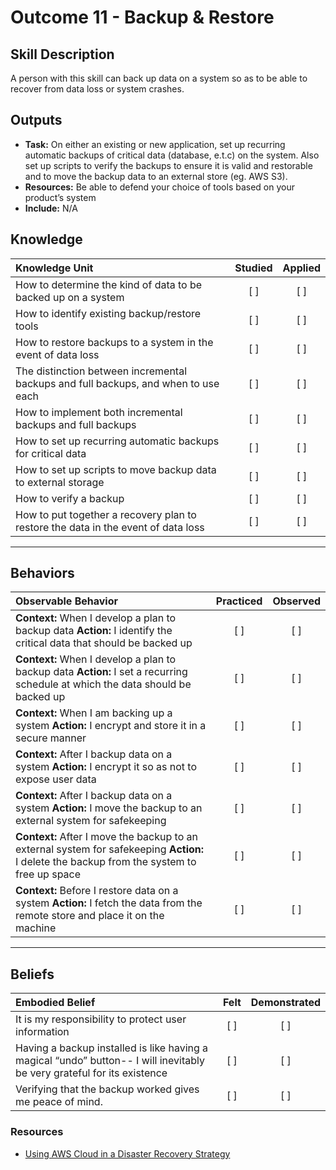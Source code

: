 # Outcome 11 - Backup & Restore

Skill Description
-----------------
A person with this skill can back up data on a system so as to be able to recover from data loss or system crashes.



Outputs
-------
- **Task:** On either an existing or new application, set up recurring automatic backups of critical data (database, e.t.c) on the system. Also set up scripts to verify the backups to ensure it is valid and restorable and to move the backup data to an external store (eg. AWS S3). 
- **Resources:** Be able to defend your choice of tools based on your product’s system
- **Include:** N/A


## **Knowledge**

| Knowledge Unit   |      Studied      | Applied |
|:-----------------|:-----------------:|:---------:|
| How to determine the kind of data to be backed up on a system | [ ] | [ ] |
| How to identify existing backup/restore tools | [ ] | [ ] |
| How to restore backups to a system in the event of data loss | [ ] | [ ] |
| The distinction between incremental backups and full backups, and when to use each | [ ] | [ ] |
| How to implement both incremental backups and full backups | [ ] | [ ] |
| How to set up recurring automatic backups for critical data | [ ] | [ ] |
| How to set up scripts to move backup data to external storage | [ ] | [ ] |
| How to verify a backup | [ ] | [ ] |
| How to put  together a recovery plan to restore the data in the event of data loss | [ ] | [ ] |


----------------


## **Behaviors**

| Observable Behavior   |      Practiced      | Observed |
|:----------------------|:------------------:|:--------:|
| **Context:** When I develop a plan to backup data **Action:** I identify the critical data that should be backed up | [ ] | [ ] |
| **Context:** When I develop a plan to backup data **Action:** I set a recurring schedule at which the data should be backed up | [ ] | [ ] |
| **Context:** When I am backing up a system **Action:** I encrypt and store it in a secure manner | [ ] | [ ] |
| **Context:** After I backup data on a system **Action:** I encrypt it so as not to expose user data | [ ] | [ ] |
| **Context:** After I backup data on a system **Action:** I move the backup to an external system for safekeeping | [ ] | [ ] |
| **Context:** After I move the backup to an external system for safekeeping **Action:** I delete the backup from the system to free up space | [ ] | [ ] |
| **Context:** Before I restore data on a system **Action:** I fetch the data from the remote store and place it on the machine | [ ] | [ ] |


--------------


## **Beliefs**

| Embodied Belief   |      Felt      | Demonstrated |
|:------------------|:--------------:|:------------:|
| It is my responsibility to protect user information | [ ] | [ ] |
| Having a backup installed is like having a magical “undo” button-- I will inevitably be very grateful for its existence | [ ] | [ ] |
| Verifying that the backup worked gives me peace of mind.| [ ] | [ ] |

### Resources
- [Using AWS Cloud in a Disaster Recovery Strategy](https://medium.com/@oyenuga.temitope/using-aws-cloud-in-a-disaster-recovery-strategy-a1ff7670c464) 
